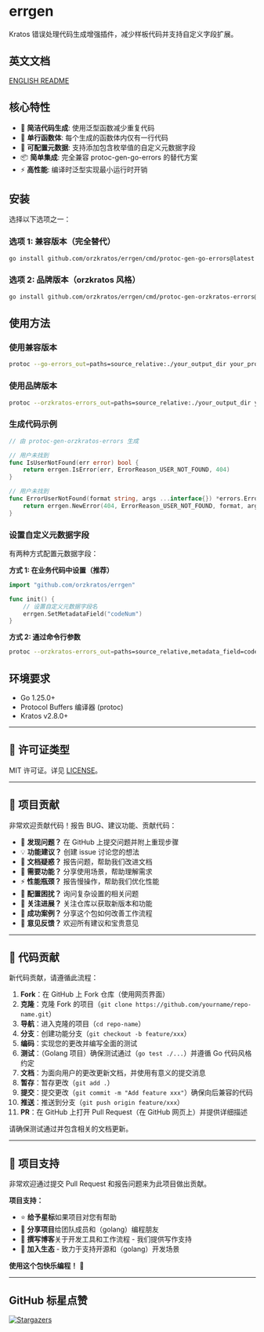# errgen

Kratos 错误处理代码生成增强插件，减少样板代码并支持自定义字段扩展。

## 英文文档

[ENGLISH README](README.md)

## 核心特性

- 🚀 **简洁代码生成**: 使用泛型函数减少重复代码
- 🎯 **单行函数体**: 每个生成的函数体内仅有一行代码
- 🔧 **可配置元数据**: 支持添加包含枚举值的自定义元数据字段
- 📦 **简单集成**: 完全兼容 protoc-gen-go-errors 的替代方案
- ⚡ **高性能**: 编译时泛型实现最小运行时开销

## 安装

选择以下选项之一：

### 选项 1: 兼容版本（完全替代）
```bash
go install github.com/orzkratos/errgen/cmd/protoc-gen-go-errors@latest
```

### 选项 2: 品牌版本（orzkratos 风格）
```bash
go install github.com/orzkratos/errgen/cmd/protoc-gen-orzkratos-errors@latest
```

## 使用方法

### 使用兼容版本
```bash
protoc --go-errors_out=paths=source_relative:./your_output_dir your_proto_files.proto
```

### 使用品牌版本
```bash
protoc --orzkratos-errors_out=paths=source_relative:./your_output_dir your_proto_files.proto
```

### 生成代码示例

```go
// 由 protoc-gen-orzkratos-errors 生成

// 用户未找到
func IsUserNotFound(err error) bool {
    return errgen.IsError(err, ErrorReason_USER_NOT_FOUND, 404)
}

// 用户未找到  
func ErrorUserNotFound(format string, args ...interface{}) *errors.Error {
    return errgen.NewError(404, ErrorReason_USER_NOT_FOUND, format, args...)
}
```

### 设置自定义元数据字段

有两种方式配置元数据字段：

**方式 1: 在业务代码中设置（推荐）**

```go
import "github.com/orzkratos/errgen"

func init() {
    // 设置自定义元数据字段名
    errgen.SetMetadataField("codeNum")
}
```

**方式 2: 通过命令行参数**

```bash
protoc --orzkratos-errors_out=paths=source_relative,metadata_field=codeNum:./your_output_dir your_proto_files.proto
```

## 环境要求

- Go 1.25.0+
- Protocol Buffers 编译器 (protoc)
- Kratos v2.8.0+

---

<!-- TEMPLATE (ZH) BEGIN: STANDARD PROJECT FOOTER -->

## 📄 许可证类型

MIT 许可证。详见 [LICENSE](LICENSE)。

---

## 🤝 项目贡献

非常欢迎贡献代码！报告 BUG、建议功能、贡献代码：

- 🐛 **发现问题？** 在 GitHub 上提交问题并附上重现步骤
- 💡 **功能建议？** 创建 issue 讨论您的想法
- 📖 **文档疑惑？** 报告问题，帮助我们改进文档
- 🚀 **需要功能？** 分享使用场景，帮助理解需求
- ⚡ **性能瓶颈？** 报告慢操作，帮助我们优化性能
- 🔧 **配置困扰？** 询问复杂设置的相关问题
- 📢 **关注进展？** 关注仓库以获取新版本和功能
- 🌟 **成功案例？** 分享这个包如何改善工作流程
- 💬 **意见反馈？** 欢迎所有建议和宝贵意见

---

## 🔧 代码贡献

新代码贡献，请遵循此流程：

1. **Fork**：在 GitHub 上 Fork 仓库（使用网页界面）
2. **克隆**：克隆 Fork 的项目（`git clone https://github.com/yourname/repo-name.git`）
3. **导航**：进入克隆的项目（`cd repo-name`）
4. **分支**：创建功能分支（`git checkout -b feature/xxx`）
5. **编码**：实现您的更改并编写全面的测试
6. **测试**：（Golang 项目）确保测试通过（`go test ./...`）并遵循 Go 代码风格约定
7. **文档**：为面向用户的更改更新文档，并使用有意义的提交消息
8. **暂存**：暂存更改（`git add .`）
9. **提交**：提交更改（`git commit -m "Add feature xxx"`）确保向后兼容的代码
10. **推送**：推送到分支（`git push origin feature/xxx`）
11. **PR**：在 GitHub 上打开 Pull Request（在 GitHub 网页上）并提供详细描述

请确保测试通过并包含相关的文档更新。

---

## 🌟 项目支持

非常欢迎通过提交 Pull Request 和报告问题来为此项目做出贡献。

**项目支持：**

- ⭐ **给予星标**如果项目对您有帮助
- 🤝 **分享项目**给团队成员和（golang）编程朋友
- 📝 **撰写博客**关于开发工具和工作流程 - 我们提供写作支持
- 🌟 **加入生态** - 致力于支持开源和（golang）开发场景

**使用这个包快乐编程！** 🎉

<!-- TEMPLATE (ZH) END: STANDARD PROJECT FOOTER -->

---

## GitHub 标星点赞

[![Stargazers](https://starchart.cc/orzkratos/errgen.svg?variant=adaptive)](https://starchart.cc/orzkratos/errgen)